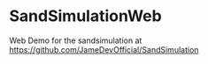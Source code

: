 # SandSimulationWeb
Web Demo for the sandsimulation at https://github.com/JameDevOfficial/SandSimulation
